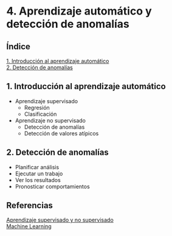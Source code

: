 # 4. Aprendizaje automático y detección de anomalías

## Índice

[1. Introducción al aprendizaje automático](#1-introduccion-al-machine-learning)  
[2. Detección de anomalías](#2-deteccion-de-anomalias)

## 1. Introducción al aprendizaje automático

- Aprendizaje supervisado
  - Regresión
  - Clasificación
- Aprendizaje no supervisado
  - Detección de anomalías
  - Detección de valores atípicos

## 2. Detección de anomalías

- Planificar análisis
- Ejecutar un trabajo
- Ver los resultados
- Pronosticar comportamientos

## Referencias

[Aprendizaje supervisado y no supervisado](https://statologos.com/aprendizaje-supervisado-vs-no-supervisado/)  
[Machine Learning](https://www.elastic.co/guide/en/machine-learning/8.8/index.html)